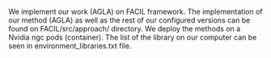 We implement our work (AGLA) on FACIL framework.
The implementation of our method (AGLA) as well as the rest of our configured versions can be found on FACIL/src/approach/ directory.
We deploy the methods on a Nvidia ngc pods (container). The list of the library on our computer can be seen in environment_libraries.txt file.
  
